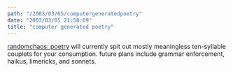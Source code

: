 ```yaml
---
path: "/2003/03/05/computergeneratedpoetry" 
date: "2003/03/05 21:58:09" 
title: "computer generated poetry" 
---
```

<p><a href="http://www.randomchaos.com/poetry.php">randomchaos: poetry</a> will currently spit out mostly meaningless ten-syllable couplets for your consumption. future plans include grammar enforcement, haikus, limericks, and sonnets.</p>